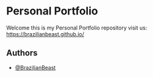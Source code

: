 
# Personal Portfolio

Welcome this is my Personal Portfolio repository visit us:
https://brazilianbeast.github.io/


## Authors

- [@BrazilianBeast](https://www.github.com/BrazilianBeast)

